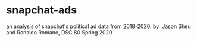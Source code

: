 # snapchat-ads
an analysis of snapchat's political ad data from 2018-2020. 
by: Jason Sheu and Ronaldo Romano, DSC 80 Spring 2020
